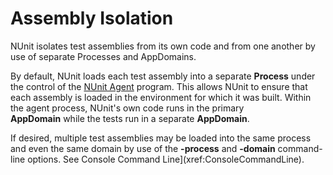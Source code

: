 # Assembly Isolation


NUnit isolates test assemblies from its own code and from one another
by use of separate Processes and AppDomains.
   
By default, NUnit loads each test assembly into a separate **Process**
under the control of the [NUnit Agent](xref:nunitagent)
program. This allows NUnit to ensure that each assembly is loaded in the environment
for which it was built. Within the agent process, NUnit's own code runs in the primary   
**AppDomain** while the tests run in a separate **AppDomain**.
   
If desired, multiple test assemblies may be loaded into the same process and
even the same domain by use of the **-process** and **-domain** command-line
options. See Console Command Line](xref:ConsoleCommandLine).
